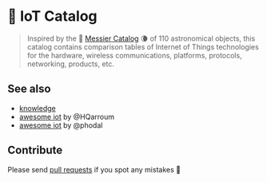 # :memo: IoT Catalog

> Inspired by the :stars: [Messier Catalog](https://en.wikipedia.org/wiki/List_of_Messier_objects) :waning_crescent_moon: of 110 astronomical objects, this catalog contains comparison tables of Internet of Things technologies for the hardware, wireless communications, platforms, protocols, networking, products, etc.

## See also

- [knowledge](https://github.com/yoshuawuyts/knowledge)
- [awesome iot](https://github.com/HQarroum/awesome-iot) by @HQarroum
- [awesome iot](https://github.com/phodal/awesome-iot) by @phodal

## Contribute

Please send [pull requests](https://help.github.com/articles/using-pull-requests/) if you spot any mistakes :revolving_hearts:
